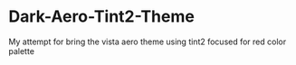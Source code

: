 # Dark-Aero-Tint2-Theme
My attempt for bring the vista aero theme using tint2 focused for red color palette
